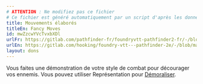 ```yaml
---
# ATTENTION : Ne modifiez pas ce fichier
# Ce fichier est généré automatiquement par un script d'après les données du module Foundry VTT officiel et de sa traduction
title: Mouvements élaborés
titleEn: Fancy Moves
id: mwZzcwYVcTvxbXDl
urlFr: https://gitlab.com/pathfinder-fr/foundryvtt-pathfinder2-fr/-/blob/master/data/feats/mwZzcwYVcTvxbXDl.htm
urlEn: https://gitlab.com/hooking/foundry-vtt---pathfinder-2e/-/blob/master/packs/data/feats.db/fancy-moves.json
layout: dons
---
```

Vous faites une démonstration de votre style de combat pour décourager vos ennemis. Vous pouvez utiliser Représentation pour [Démoraliser](../actions/démoraliser.html).

